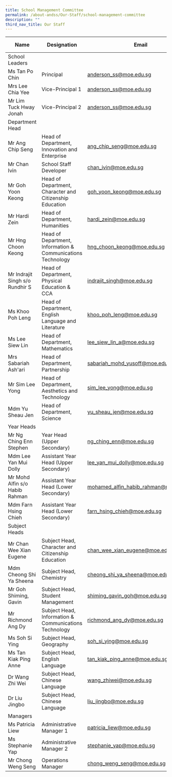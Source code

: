 ```yaml
---
title: School Management Committee
permalink: /about-andss/Our-Staff/school-management-committee
description: ""
third_nav_title: Our Staff
---
```

| Name | Designation | Email | Ext Number|
| -------- | -------- | -------- |-------- |
| School Leaders  |
| Ms Tan Po Chin |	Principal |	<a href="mailto:anderson_ss@moe.edu.sg">anderson_ss@moe.edu.sg</a>	|201|
|Mrs Lee Chia Yee	|Vice-Principal 1	|<a href="mailto:anderson_ss@moe.edu.sg">anderson_ss@moe.edu.sg</a>	|201|
|Mr Lim Tuck Hway Jonah|	Vice-Principal 2	|<a href="mailto:anderson_ss@moe.edu.sg">anderson_ss@moe.edu.sg</a>	|201|
|Department Head|
|Mr Ang Chip Seng|Head of Department, Innovation and Enterprise	|<a href="mailto:ang_chip_seng@moe.edu.sg">ang_chip_seng@moe.edu.sg</a>	|228 |
|Mr Chan Ivin|School Staff Developer|<a href="mailto:chan_ivin@moe.edu.sg">chan_ivin@moe.edu.sg</a>	|221
|Mr Goh Yoon Keong|Head of Department, Character and Citizenship Education|<a href="mailto:goh_yoon_keong@moe.edu.sg">goh_yoon_keong@moe.edu.sg</a>|242
|Mr Hardi Zein|Head of Department, Humanities|<a href="mailto:hardi_zein@moe.edu.sg">hardi_zein@moe.edu.sg</a>|220
|Mr Hng Choon Keong|Head of Department, Information & Communications Technology|<a href="mailto:hng_choon_keong@moe.edu.sg">hng_choon_keong@moe.edu.sg</a>|229
|Mr Indrajit Singh s/o Rundhir S|Head of Department, Physical Education & CCA|<a href="mailto:indrajit_singh@moe.edu.sg">indrajit_singh@moe.edu.sg</a>|225
|Ms Khoo Poh Leng|Head of Department, English Language and Literature|<a href="mailto:khoo_poh_leng@moe.edu.sg">khoo_poh_leng@moe.edu.sg</a>|223
|Ms Lee Siew Lin|Head of Department, Mathematics|<a href="mailto:lee_siew_lin_a@moe.edu.sg">lee_siew_lin_a@moe.edu.sg</a>|230
|Mrs Sabariah Ash'ari|Head of Department, Partnership|<a href="mailto:sabariah_mohd_yusoff@moe.edu.sg">sabariah_mohd_yusoff@moe.edu.sg</a>|226
|Mr Sim Lee Yong|Head of Department, Aesthetics and Technology|<a href="mailto:sim_lee_yong@moe.edu.sg">sim_lee_yong@moe.edu.sg</a>|219
|Mdm Yu Sheau Jen|Head of Department, Science|<a href="mailto:yu_sheau_jen@moe.edu.sg">yu_sheau_jen@moe.edu.sg</a>|227|
|Year Heads|
|Mr Ng Ching Enn Stephen	|Year Head (Upper Secondary)|<a href="mailto:ng_ching_enn@moe.edu.sg">ng_ching_enn@moe.edu.sg</a>|222
|Mdm Lee Yan Mui Dolly	|Assistant Year Head (Upper Secondary)	|<a href="mailto:lee_yan_mui_dolly@moe.edu.sg">lee_yan_mui_dolly@moe.edu.sg</a>|241
|Mr Mohd Alfin s/o Habib Rahman|Assistant Year Head (Lower Secondary)|<a href="mailto:mohamed_alfin_habib_rahman@moe.edu.sg">mohamed_alfin_habib_rahman@moe.edu.sg</a>|234
|Mdm Farn Hsing Chieh	|Assistant Year Head (Lower Secondary)|<a href="mailto:farn_hsing_chieh@moe.edu.sg">farn_hsing_chieh@moe.edu.sg</a>|	240|
|Subject Heads|
|Mr Chan Wee Xian Eugene|Subject Head, Character and Citizenship Education|<a href="mailto:chan_wee_xian_eugene@moe.edu.sg">chan_wee_xian_eugene@moe.edu.sg</a>|236
|Mdm Cheong Shi Ya Sheena|Subject Head, Chemistry| <a href="mailto:cheong_shi_ya_sheena@moe.edu.sg">cheong_shi_ya_sheena@moe.edu.sg</a>	|235 
|Mr Goh Shiming, Gavin|Subject Head,  Student Management|<a href="mailto:shiming_gavin_goh@moe.edu.sg">shiming_gavin_goh@moe.edu.sg</a>|325
|Mr Richmond Ang Dy|Subject Head, Information & Communications Technology|<a href="mailto:richmond_ang_dy@moe.edu.sg">richmond_ang_dy@moe.edu.sg</a>|238
|Ms Soh Si Ying|Subject Head, Geography|<a href="mailto:soh_si_ying@moe.edu.sg">soh_si_ying@moe.edu.sg</a>|233
|Ms Tan Kiak Ping Anne|Subject Head, English Language|<a href="mailto:tan_kiak_ping_anne@moe.edu.sg">tan_kiak_ping_anne@moe.edu.sg</a>|239
|Dr Wang Zhi Wei|Subject Head, Chinese Language|<a href="mailto:wang_zhiwei@moe.edu.sg">wang_zhiwei@moe.edu.sg</a>|237
|Dr Liu Jingbo|	Subject Head, Chinese Language	|<a href="mailto:liu_jingbo@moe.edu.sg">liu_jingbo@moe.edu.sg</a>|	302|
|Managers|
|Ms Patricia Liew|	Administrative Manager 1|<a href="mailto:patricia_liew@moe.edu.sg">patricia_liew@moe.edu.sg</a>|207 
|Ms Stephanie Yap    |     	Administrative Manager 2|<a href="mailto:stephanie_yap@moe.edu.sg">stephanie_yap@moe.edu.sg</a> | 	208
|Mr Chong Weng Seng	|Operations Manager|<a href="mailto:chong_weng_seng@moe.edu.sg">chong_weng_seng@moe.edu.sg</a>|206